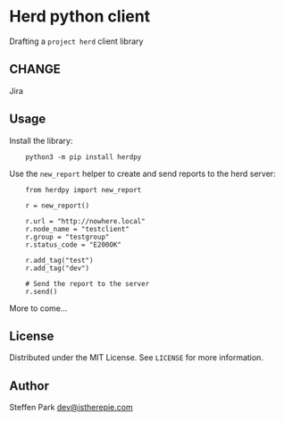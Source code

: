 # Herd python client

Drafting a `project herd` client library

## CHANGE 
Jira


## Usage

Install the library:

```
	python3 -m pip install herdpy
```


Use the `new_report` helper to create and send reports to the herd server:

```
	from herdpy import new_report

	r = new_report()

	r.url = "http://nowhere.local"
	r.node_name = "testclient"
	r.group = "testgroup"
	r.status_code = "E200OK"

	r.add_tag("test")
	r.add_tag("dev")

	# Send the report to the server
	r.send()

```

More to come...


## License

Distributed under the MIT License. See `LICENSE` for more information.


## Author

Steffen Park <dev@istherepie.com>
